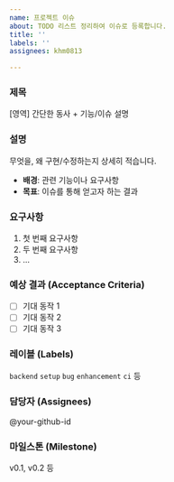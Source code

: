```yaml
---
name: 프로젝트 이슈
about: TODO 리스트 정리하여 이슈로 등록합니다.
title: ''
labels: ''
assignees: khm0813

---
```


<!-- 제목은 [영역] 동사 + 기능/이슈 요약 형태로 작성 -->
### 제목
[영역] 간단한 동사 + 기능/이슈 설명

### 설명
무엇을, 왜 구현/수정하는지 상세히 적습니다.
- **배경**: 관련 기능이나 요구사항
- **목표**: 이슈를 통해 얻고자 하는 결과

### 요구사항
1. 첫 번째 요구사항
2. 두 번째 요구사항
3. …

### 예상 결과 (Acceptance Criteria)
- ☐ 기대 동작 1
- ☐ 기대 동작 2
- ☐ 기대 동작 3

### 레이블 (Labels)
`backend` `setup` `bug` `enhancement` `ci` 등

### 담당자 (Assignees)
@your-github-id

### 마일스톤 (Milestone)
v0.1, v0.2 등

